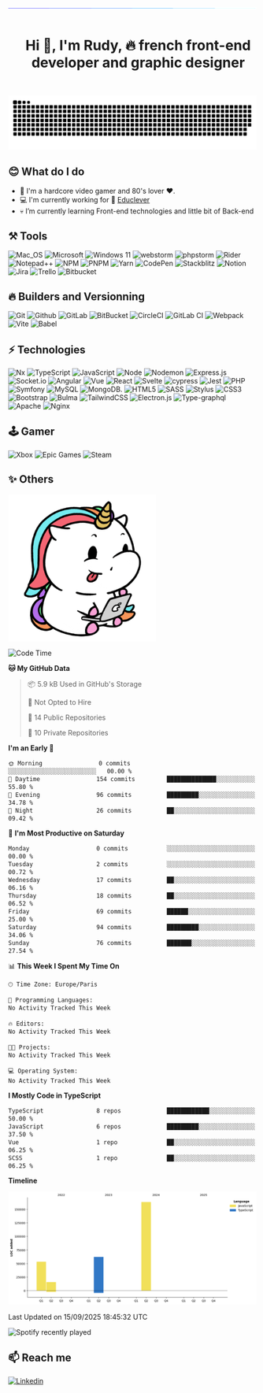 <!--
**xRdev38/xRdev38** is a ✨ _special_ ✨ repository because its `README.md` (this file) appears on your GitHub profile.

I'm Rudy, Front-end development and graphic designer. I'm a hardcore video gamer. Player forever !

- 🔭 I’m currently working on ...
- 🌱 I’m currently learning ...
- 👯 I’m looking to collaborate on ...
- 🤔 I’m looking for help with ...
- 💬 Ask me about ...
- 📫 How to reach me: ...
- 😄 Pronouns: ...
- ⚡ Fun fact: ...
-->
<img src="https://raw.githubusercontent.com/xRdev38/static/main/loading.gif">

<div id="user-content-toc">
  <ul align="center">
    <summary><h1 style="display: inline-block">Hi 👋, I'm Rudy, 🔥 french <strong>front-end developer</strong> and <strong>graphic designer</strong></h1></summary>
  </ul>
</div>
<br />

<!--- snake -->
<div align="center">
  <img  src="https://raw.githubusercontent.com/xRdev38/static/main/grid-snake.svg"
       alt="snake" /></a>
</div>


## 😊 What do I do
- 🎲 I'm a hardcore video gamer and 80's lover ❤️.
- 💻 I'm currently working for 🐝 [Educlever](https://git.educlever.io/)
- 💀 I’m currently learning Front-end technologies and little bit of Back-end

## ⚒️ Tools
![Mac_OS](https://img.shields.io/badge/-Mac_OS-999999?logo=Apple&style=flat-square&logoColor=white) ![Microsoft](https://img.shields.io/badge/Microsoft-0078D4?style=flat-square&logo=microsoft&logoColor=white) ![Windows 11](https://img.shields.io/badge/Windows%2011-%230079d5.svg?style=flat-square&logo=Windows%2011&logoColor=white) ![webstorm](https://img.shields.io/badge/-Webstorm-000000?logo=WebStorm&style=flat-square&logoColor=white) ![phpstorm](https://img.shields.io/badge/-Phpstorm-291F42?logo=Phpstorm&style=flat-square&logoColor=white) ![Rider](https://img.shields.io/badge/Rider-000000.svg?style=flat-square&logo=Rider&logoColor=white&color=black&labelColor=crimson) ![Notepad++](https://img.shields.io/badge/Notepad++-90E59A.svg?style=flat-square&logo=notepad%2b%2b&logoColor=black) ![NPM](https://img.shields.io/badge/NPM-%23CB3837.svg?style=flat-square&logo=npm&logoColor=white) ![PNPM](https://img.shields.io/badge/pnpm-%234a4a4a.svg?style=flat-square&logo=pnpm&logoColor=f69220) ![Yarn](https://img.shields.io/badge/yarn-%232C8EBB.svg?style=flat-square&logo=yarn&logoColor=white) ![CodePen](https://img.shields.io/badge/Codepen-000000?style=flat-square&logo=codepen&logoColor=white) ![Stackblitz](https://img.shields.io/badge/Stackblitz-fff?style=flat-square&logo=Stackblitz&logoColor=1389FD) ![Notion](https://img.shields.io/badge/Notion-%23000000.svg?style=flat-square&logo=notion&logoColor=white) ![Jira](https://img.shields.io/badge/jira-%230A0FFF.svg?style=flat-square&logo=jira&logoColor=white) ![Trello](https://img.shields.io/badge/Trello-%23026AA7.svg?style=flat-square&logo=Trello&logoColor=white) ![Bitbucket](https://img.shields.io/badge/bitbucket-%230047B3.svg?style=flat-square&logo=bitbucket&logoColor=white)

## 🔥 Builders and Versionning
![Git](https://img.shields.io/badge/-Git-F05032?logo=Git&style=flat-square&logoColor=white) ![Github](https://img.shields.io/badge/-Github-181717?logo=Github&style=flat-square&logoColor=white) ![GitLab](https://img.shields.io/badge/-GitLab-FCA121?style=flat-square&logo=gitlab) ![BitBucket](https://img.shields.io/badge/-BitBucket-darkblue?style=flat-square&logo=bitbucket) ![CircleCI](https://img.shields.io/badge/circle%20ci-%23161616.svg?style=flat-square&logo=circleci&logoColor=white) ![GitLab CI](https://img.shields.io/badge/gitlab%20ci-%23181717.svg?style=flat-square&logo=gitlab&logoColor=white) ![Webpack](https://img.shields.io/badge/-webpack-1C78C0?logo=Webpack&style=flat-square&logoColor=white) ![Vite](https://img.shields.io/badge/vite-%23646CFF.svg?style=flat-square&logo=vite&logoColor=white) ![Babel](https://img.shields.io/badge/Babel-F9DC3e?style=flat-square&logo=babel&logoColor=black)

## ⚡ Technologies

![Nx](https://img.shields.io/badge/nx-143055?style=flat-square&logo=nx&logoColor=white) ![TypeScript](https://img.shields.io/badge/-Typescript-007ACC?logo=Typescript&style=flat-square&logoColor=white) ![JavaScript](https://img.shields.io/badge/-JavaScript-000000?style=flat-square&logo=javascript) ![Node](https://img.shields.io/badge/-Node-3C873A?logo=Node.js&style=flat-square&logoColor=white) ![Nodemon](https://img.shields.io/badge/NODEMON-%23323330.svg?style=flat-square&logo=nodemon&logoColor=%BBDEAD) ![Express.js](https://img.shields.io/badge/express.js-%23404d59.svg?style=flat-square&logo=express&logoColor=%2361DAFB) ![Socket.io](https://img.shields.io/badge/Socket.io-black?style=flat-square&logo=socket.io&badgeColor=010101) ![Angular](https://img.shields.io/badge/-Angular-DD1B16?logo=Angular&style=flat-square&logoColor=white) ![Vue](https://img.shields.io/badge/-Vue-42b883?logo=Vue.js&style=flat-square&logoColor=white) ![React](https://img.shields.io/badge/react-%2320232a.svg?style=flat-square&logo=react&logoColor=%2361DAFB) ![Svelte](https://img.shields.io/badge/svelte-%23f1413d.svg?style=flat-square&logo=svelte&logoColor=white) ![cypress](https://img.shields.io/badge/-cypress-%23E5E5E5?style=flat-square&logo=cypress&logoColor=058a5e) ![Jest](https://img.shields.io/badge/-jest-%23C21325?style=flat-square&logo=jest&logoColor=white) ![PHP](https://img.shields.io/badge/-PHP-8993BE?style=flat-square&logo=php&logoColor=white) ![Symfony](https://img.shields.io/badge/symfony-%23000000.svg?style=flat-square&logo=symfony&logoColor=white) ![MySQL](https://img.shields.io/badge/-MySQL-00758F?style=flat-square&logo=mysql&logoColor=white) ![MongoDB](https://img.shields.io/badge/-MongoDB-049024?style=flat-square&logo=mongodb&logoColor=white). ![HTML5](https://img.shields.io/badge/-HTML5-E34F26?style=flat-square&logo=html5&logoColor=white) ![SASS](https://img.shields.io/badge/SASS-hotpink.svg?style=flat-square&logo=SASS&logoColor=white) ![Stylus](https://img.shields.io/badge/stylus-%23ff6347.svg?style=flat-square&logo=stylus&logoColor=white) ![CSS3](https://img.shields.io/badge/-CSS3-1572B6?style=flat-square&logo=css3) ![Bootstrap](https://img.shields.io/badge/bootstrap-%238511FA.svg?style=flat-square&logo=bootstrap&logoColor=white) ![Bulma](https://img.shields.io/badge/bulma-00D0B1?style=flat-square&logo=bulma&logoColor=white) ![TailwindCSS](https://img.shields.io/badge/tailwindcss-%2338B2AC.svg?style=flat-square&logo=tailwind-css&logoColor=white) ![Electron.js](https://img.shields.io/badge/Electron-191970?style=flat-square&logo=Electron&logoColor=white) ![Type-graphql](https://img.shields.io/badge/-TypeGraphQL-%23C04392?style=flat-square) ![Apache](https://img.shields.io/badge/apache-%23D42029.svg?style=flat-square&logo=apache&logoColor=white) ![Nginx](https://img.shields.io/badge/nginx-%23009639.svg?style=flat-square&logo=nginx&logoColor=white)

## 🕹️ Gamer

![Xbox](https://img.shields.io/badge/xbox-%23107C10.svg?style=flat-square&logo=xbox&logoColor=white) ![Epic Games](https://img.shields.io/badge/epicgames-%23313131.svg?style=flat-square&logo=epicgames&logoColor=white) ![Steam](https://img.shields.io/badge/steam-%23000000.svg?style=flat-square&logo=steam&logoColor=white)


## ✨  Others

<img align="center" width=300px alt="Unicorn" src="https://raw.githubusercontent.com/xRdev38/static/main/unicorn.gif" />

<!--
<p align="left">
	<a href="https://github.com/xRdev38/shareable-services">
		<img align="center" width=278px height=160px src="https://github-readme-stats.vercel.app/api/pin/?username=xRdev38&repo=shareable-services&show_owner=true&theme=dracula" />
	</a>
  <a href="https://github.com/xRdev38/ts-helpers">
		<img align="center" width=278px height=160px src="https://github-readme-stats.vercel.app/api/pin/?username=xRdev38&repo=ts-helpers&show_owner=true&theme=dracula" />
	</a>
  <a href="https://github.com/xRdev38/lemon">
		<img align="center" width=278px height=160px src="https://github-readme-stats.vercel.app/api/pin/?username=xRdev38&repo=lemon&show_owner=true&theme=dracula" />
	</a>
</p>
-->

<!--START_SECTION:waka-->
![Code Time](http://img.shields.io/badge/Code%20Time-518%20hrs%207%20mins-blue)

**🐱 My GitHub Data** 

> 📦 5.9 kB Used in GitHub's Storage 
 > 
> 🚫 Not Opted to Hire
 > 
> 📜 14 Public Repositories 
 > 
> 🔑 10 Private Repositories 
 > 
**I'm an Early 🐤** 

```text
🌞 Morning                0 commits           ░░░░░░░░░░░░░░░░░░░░░░░░░   00.00 % 
🌆 Daytime                154 commits         ██████████████░░░░░░░░░░░   55.80 % 
🌃 Evening                96 commits          █████████░░░░░░░░░░░░░░░░   34.78 % 
🌙 Night                  26 commits          ██░░░░░░░░░░░░░░░░░░░░░░░   09.42 % 
```
📅 **I'm Most Productive on Saturday** 

```text
Monday                   0 commits           ░░░░░░░░░░░░░░░░░░░░░░░░░   00.00 % 
Tuesday                  2 commits           ░░░░░░░░░░░░░░░░░░░░░░░░░   00.72 % 
Wednesday                17 commits          ██░░░░░░░░░░░░░░░░░░░░░░░   06.16 % 
Thursday                 18 commits          ██░░░░░░░░░░░░░░░░░░░░░░░   06.52 % 
Friday                   69 commits          ██████░░░░░░░░░░░░░░░░░░░   25.00 % 
Saturday                 94 commits          █████████░░░░░░░░░░░░░░░░   34.06 % 
Sunday                   76 commits          ███████░░░░░░░░░░░░░░░░░░   27.54 % 
```


📊 **This Week I Spent My Time On** 

```text
🕑︎ Time Zone: Europe/Paris

💬 Programming Languages: 
No Activity Tracked This Week

🔥 Editors: 
No Activity Tracked This Week

🐱‍💻 Projects: 
No Activity Tracked This Week

💻 Operating System: 
No Activity Tracked This Week
```

**I Mostly Code in TypeScript** 

```text
TypeScript               8 repos             ████████████░░░░░░░░░░░░░   50.00 % 
JavaScript               6 repos             █████████░░░░░░░░░░░░░░░░   37.50 % 
Vue                      1 repo              ██░░░░░░░░░░░░░░░░░░░░░░░   06.25 % 
SCSS                     1 repo              ██░░░░░░░░░░░░░░░░░░░░░░░   06.25 % 
```



**Timeline**

![Lines of Code chart](https://raw.githubusercontent.com/xRdev38/xRdev38/main/assets/bar_graph.png)


 Last Updated on 15/09/2025 18:45:32 UTC
<!--END_SECTION:waka-->


![Spotify recently played](https://spotify-recently-played-readme.vercel.app/api?user=58oga1t5j524o9093nlf4qa1y)


## 📫  Reach me

[![Linkedin](https://img.shields.io/badge/-Linkedin-0A66C2?style=flat-square&logo=linkedin&logoColor=white)](https://www.linkedin.com/in/rudy-nosile/)


